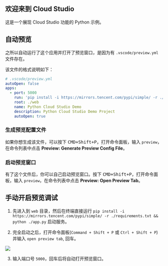 ## 欢迎来到 Cloud Studio ##

这是一个展现 Cloud Studio 功能的 Python 示例。

##  自动预览 ##

之所以自动运行了这个应用并打开了预览窗口，是因为有 `.vscode/preview.yml` 文件存在。

该文件的格式说明如下：

```yml
# .vscode/preview.yml
autoOpen: false
apps:
  - port: 5000
    run: 'pip install -i https://mirrors.tencent.com/pypi/simple/ -r ./requirements.txt && python ./app.py'
    root: ./web
    name: Python Cloud Studio Demo
    description: Python Cloud Studio Demo Project
    autoOpen: true

```

### 生成预览配置文件 ###
如果你想生成该文件，可以按下 <kbd>CMD+Shift+P</kbd>，打开命令面板，输入 `preview`，在命令列表中点击 **Preview: Generate Preview Config File**。

### 启动预览窗口 ###
有了这个文件后，你可以自己启动预览窗口。按下 <kbd>CMD+Shift+P</kbd>，打开命令面板，输入 `preview`，在命令列表中点击 **Preview: Open Preview Tab**。

##  手动开启预览调试 ##

1. 先进入到 `web` 目录，然后在终端直接运行 `pip install -i https://mirrors.tencent.com/pypi/simple/ -r ./requirements.txt && python ./app.py` 启动服务。

2. 完全启动之后，打开命令面板(`Command + Shift + P` 或 `Ctrl + Shift + P`) 并输入 `open preview tab`, 回车。

![](./static/img2.png)

3. 输入端口号 `5000`，回车后将自动打开预览窗口。
